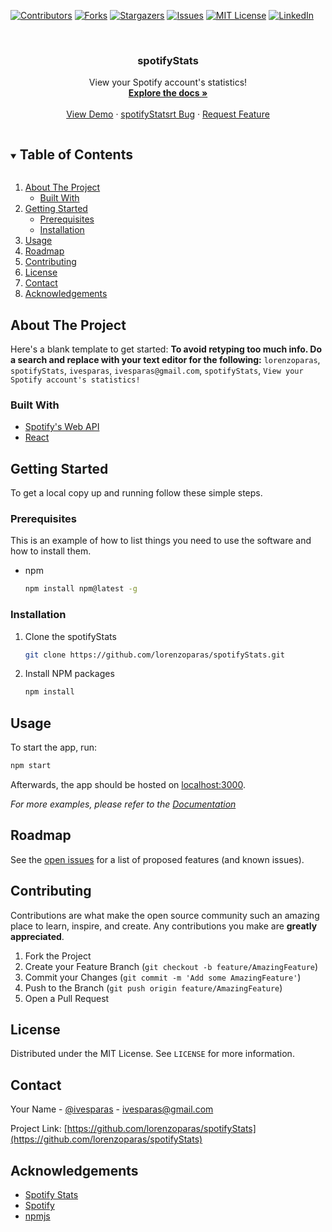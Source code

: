 <!--
*** Thanks for checking out the Best-README-Template. If you have a suggestion
*** that would make this better, please fork the spotifyStats and create a pull request
*** or simply open an issue with the tag "enhancement".
*** Thanks again! Now go create something AMAZING! :D
***
***
***
*** To avoid retyping too much info. Do a search and replace for the following:
*** lorenzoparas, spotifyStats, ivesparas, ivesparas@gmail.com, spotifyStats, View your Spotify account's statistics!
-->



<!-- PROJECT SHIELDS -->
<!--
*** I'm using markdown "reference style" links for readability.
*** Reference links are enclosed in brackets [ ] instead of parentheses ( ).
*** See the bottom of this document for the declaration of the reference variables
*** for contributors-url, forks-url, etc. This is an optional, concise syntax you may use.
*** https://www.markdownguide.org/basic-syntax/#reference-style-links
-->
[![Contributors][contributors-shield]][contributors-url]
[![Forks][forks-shield]][forks-url]
[![Stargazers][stars-shield]][stars-url]
[![Issues][issues-shield]][issues-url]
[![MIT License][license-shield]][license-url]
[![LinkedIn][linkedin-shield]][linkedin-url]



<!-- PROJECT LOGO -->
<br />
<p align="center">

  <h3 align="center">spotifyStats</h3>

  <p align="center">
    View your Spotify account's statistics!
    <br />
    <a href="https://github.com/lorenzoparas/spotifyStats"><strong>Explore the docs »</strong></a>
    <br />
    <br />
    <a href="https://github.com/lorenzoparas/spotifyStats">View Demo</a>
    ·
    <a href="https://github.com/lorenzoparas/spotifyStats/issues">spotifyStatsrt Bug</a>
    ·
    <a href="https://github.com/lorenzoparas/spotifyStats/issues">Request Feature</a>
  </p>
</p>



<!-- TABLE OF CONTENTS -->
<details open="open">
  <summary><h2 style="display: inline-block">Table of Contents</h2></summary>
  <ol>
    <li>
      <a href="#about-the-project">About The Project</a>
      <ul>
        <li><a href="#built-with">Built With</a></li>
      </ul>
    </li>
    <li>
      <a href="#getting-started">Getting Started</a>
      <ul>
        <li><a href="#prerequisites">Prerequisites</a></li>
        <li><a href="#installation">Installation</a></li>
      </ul>
    </li>
    <li><a href="#usage">Usage</a></li>
    <li><a href="#roadmap">Roadmap</a></li>
    <li><a href="#contributing">Contributing</a></li>
    <li><a href="#license">License</a></li>
    <li><a href="#contact">Contact</a></li>
    <li><a href="#acknowledgements">Acknowledgements</a></li>
  </ol>
</details>



<!-- ABOUT THE PROJECT -->
## About The Project

Here's a blank template to get started:
**To avoid retyping too much info. Do a search and replace with your text editor for the following:**
`lorenzoparas`, `spotifyStats`, `ivesparas`, `ivesparas@gmail.com`, `spotifyStats`, `View your Spotify account's statistics!`


### Built With

* [Spotify's Web API](https://developer.spotify.com/documentation/web-api/)
* [React](https://reactjs.org/)

<!-- GETTING STARTED -->
## Getting Started

To get a local copy up and running follow these simple steps.

### Prerequisites

This is an example of how to list things you need to use the software and how to install them.
* npm
  ```sh
  npm install npm@latest -g
  ```

### Installation

1. Clone the spotifyStats
   ```sh
   git clone https://github.com/lorenzoparas/spotifyStats.git
   ```
2. Install NPM packages
   ```sh
   npm install
   ```

<!-- USAGE EXAMPLES -->
## Usage

To start the app, run:
   ```sh
   npm start
   ```

Afterwards, the app should be hosted on [localhost:3000](http://localhost:3000).

_For more examples, please refer to the [Documentation](https://developer.spotify.com/documentation/web-api/)_

<!-- ROADMAP -->
## Roadmap

See the [open issues](https://github.com/lorenzoparas/spotifyStats/issues) for a list of proposed features (and known issues).

<!-- CONTRIBUTING -->
## Contributing

Contributions are what make the open source community such an amazing place to learn, inspire, and create. Any contributions you make are **greatly appreciated**.

1. Fork the Project
2. Create your Feature Branch (`git checkout -b feature/AmazingFeature`)
3. Commit your Changes (`git commit -m 'Add some AmazingFeature'`)
4. Push to the Branch (`git push origin feature/AmazingFeature`)
5. Open a Pull Request

<!-- LICENSE -->
## License

Distributed under the MIT License. See `LICENSE` for more information.



<!-- CONTACT -->
## Contact

Your Name - [@ivesparas](https://twitter.com/ivesparas) - ivesparas@gmail.com

Project Link: [https://github.com/lorenzoparas/spotifyStats](https://github.com/lorenzoparas/spotifyStats)



<!-- ACKNOWLEDGEMENTS -->
## Acknowledgements

* [Spotify Stats](https://spotifystats.com/)
* [Spotify](https://www.spotify.com/)
* [npmjs](https://www.npmjs.com/)

<!-- MARKDOWN LINKS & IMAGES -->
<!-- https://www.markdownguide.org/basic-syntax/#reference-style-links -->
[contributors-shield]: https://img.shields.io/github/contributors/lorenzoparas/spotifyStats.svg?style=for-the-badge
[contributors-url]: https://github.com/lorenzoparas/spotifyStats/graphs/contributors
[forks-shield]: https://img.shields.io/github/forks/lorenzoparas/spotifyStats.svg?style=for-the-badge
[forks-url]: https://github.com/lorenzoparas/spotifyStats/network/members
[stars-shield]: https://img.shields.io/github/stars/lorenzoparas/spotifyStats.svg?style=for-the-badge
[stars-url]: https://github.com/lorenzoparas/spotifyStats/stargazers
[issues-shield]: https://img.shields.io/github/issues/lorenzoparas/spotifyStats.svg?style=for-the-badge
[issues-url]: https://github.com/lorenzoparas/spotifyStats/issues
[license-shield]: https://img.shields.io/github/license/lorenzoparas/spotifyStats.svg?style=for-the-badge
[license-url]: https://github.com/lorenzoparas/spotifyStats/blob/master/LICENSE.txt
[linkedin-shield]: https://img.shields.io/badge/-LinkedIn-black.svg?style=for-the-badge&logo=linkedin&colorB=555
[linkedin-url]: https://linkedin.com/in/lorenzoparas